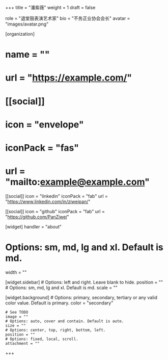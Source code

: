 +++
title = "潘紫薇"
weight = 1
draft = false

role = "退堂鼓表演艺术家"
bio = "不务正业协会会长"
avatar = "images/avatar.png"

[organization]
#  name = ""
#  url = "https://example.com/"

# [[social]]
#  icon = "envelope"
#  iconPack = "fas"
#  url = "mailto:example@example.com"

[[social]]
  icon = "linkedin"
  iconPack = "fab"
  url = "https://www.linkedin.com/in/ziweipan/"

[[social]]
  icon = "github"
  iconPack = "fab"
  url = "https://github.com/PanZiwei"

[widget]
  handler = "about"
    
  # Options: sm, md, lg and xl. Default is md.
  width = ""

  [widget.sidebar]
    # Options: left and right. Leave blank to hide.
    position = ""
    # Options: sm, md, lg and xl. Default is md.
    scale = ""
    
  [widget.background]
    # Options: primary, secondary, tertiary or any valid color value. Default is primary.
    color = "secondary"
    
    # See TODO
    image = ""
    # Options: auto, cover and contain. Default is auto.
    size = ""
    # Options: center, top, right, bottom, left.
    position = ""
    # Options: fixed, local, scroll.
    attachment = ""
+++
